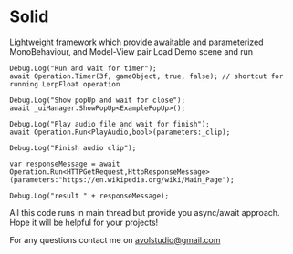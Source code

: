 # Solid
Lightweight framework which provide awaitable and parameterized MonoBehaviour, and Model-View pair
Load Demo scene and run

    
    Debug.Log("Run and wait for timer");
    await Operation.Timer(3f, gameObject, true, false); // shortcut for running LerpFloat operation
        
    Debug.Log("Show popUp and wait for close");
    await _uiManager.ShowPopUp<ExamplePopUp>();

    Debug.Log("Play audio file and wait for finish");
    await Operation.Run<PlayAudio,bool>(parameters:_clip);
        
    Debug.Log("Finish audio clip");

    var responseMessage = await Operation.Run<HTTPGetRequest,HttpResponseMessage>(parameters:"https://en.wikipedia.org/wiki/Main_Page");
        
    Debug.Log("result " + responseMessage);
    
    
All this code runs in main thread but provide you async/await approach.
Hope it will be helpful for your projects!

For any questions contact me on avolstudio@gmail.com
